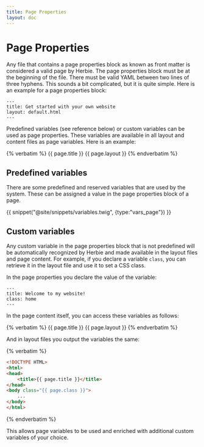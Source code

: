 ```yaml
---
title: Page Properties
layout: doc
---
```


# Page Properties

Any file that contains a page properties block as known as front matter is considered a valid page by Herbie.
The page properties block must be at the beginning of the file.
There must be valid YAML between two lines of three hyphens.
This sounds a bit complicated, but it is quite simple.
Here is an example for a page properties block:

    ---
    title: Get started with your own website
    layout: default.html
    ---

Predefined variables (see reference below) or custom variables can be used as page properties.
These variables are available in all layout and content files as page variables.
Here is an example:

{% verbatim %}
    {{ page.title }}
    {{ page.layout }}
{% endverbatim %}

## Predefined variables

There are some predefined and reserved variables that are used by the system.
These can be assigned a value in the page properties block of a page.

{{ snippet("@site/snippets/variables.twig", {type:"vars_page"}) }}

## Custom variables

Any custom variable in the page properties block that is not predefined will be automatically recognized by Herbie and made available in the layout files and page content.
For example, if you declare a variable `class`, you can retrieve it in the layout file and use it to set a CSS class.

In the page properties you declare the value of the variable:

    ---
    title: Welcome to my website!
    class: home
    ---

In the page content itself, you can access these variables as follows:

{% verbatim %}
    {{ page.title }}
    {{ page.layout }}
{% endverbatim %}

And in layout files you output the variables the same:

{% verbatim %}
~~~html
<!DOCTYPE HTML>
<html>
<head>
    <title>{{ page.title }}</title>
</head>
<body class="{{ page.class }}">
    ...
</body>
</html>
~~~
{% endverbatim %}

This allows page variables to be used and enriched with additional custom variables of your choice.
